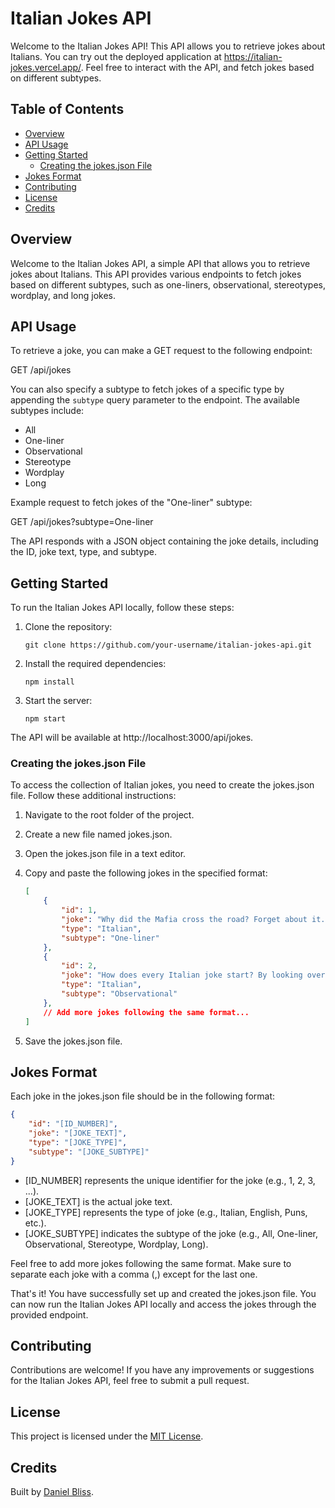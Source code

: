 # Italian Jokes API

Welcome to the Italian Jokes API! This API allows you to retrieve jokes about Italians. You can try out the deployed application at https://italian-jokes.vercel.app/. Feel free to interact with the API, and fetch jokes based on different subtypes.


## Table of Contents
- [Overview](#overview)
- [API Usage](#api-usage)
- [Getting Started](#getting-started)
  - [Creating the jokes.json File](#creating-the-jokesjson-file)
- [Jokes Format](#jokes-format)
- [Contributing](#contributing)
- [License](#license)
- [Credits](#credits)


## Overview
Welcome to the Italian Jokes API, a simple API that allows you to retrieve jokes about Italians. This API provides various endpoints to fetch jokes based on different subtypes, such as one-liners, observational, stereotypes, wordplay, and long jokes.

## API Usage
To retrieve a joke, you can make a GET request to the following endpoint:


GET /api/jokes

You can also specify a subtype to fetch jokes of a specific type by appending the `subtype` query parameter to the endpoint. The available subtypes include:
- All
- One-liner
- Observational
- Stereotype
- Wordplay
- Long

Example request to fetch jokes of the "One-liner" subtype:

GET /api/jokes?subtype=One-liner


The API responds with a JSON object containing the joke details, including the ID, joke text, type, and subtype.

## Getting Started

To run the Italian Jokes API locally, follow these steps:

1. Clone the repository:

    ```
    git clone https://github.com/your-username/italian-jokes-api.git
    ```

2. Install the required dependencies:

    ```
    npm install
    ```

3. Start the server:

    ```
    npm start
    ```

The API will be available at http://localhost:3000/api/jokes.


### Creating the jokes.json File

To access the collection of Italian jokes, you need to create the jokes.json file. Follow these additional instructions:

1. Navigate to the root folder of the project.
2. Create a new file named jokes.json.
3. Open the jokes.json file in a text editor.
4. Copy and paste the following jokes in the specified format:

    ```json
    [
        {
            "id": 1,
            "joke": "Why did the Mafia cross the road? Forget about it.",
            "type": "Italian",
            "subtype": "One-liner"
        },
        {
            "id": 2,
            "joke": "How does every Italian joke start? By looking over your shoulder.",
            "type": "Italian",
            "subtype": "Observational"
        },
        // Add more jokes following the same format...
    ]
    ```

5. Save the jokes.json file.


## Jokes Format

Each joke in the jokes.json file should be in the following format:

```json
{
    "id": "[ID_NUMBER]",
    "joke": "[JOKE_TEXT]",
    "type": "[JOKE_TYPE]",
    "subtype": "[JOKE_SUBTYPE]"
}
```

- [ID_NUMBER] represents the unique identifier for the joke (e.g., 1, 2, 3, ...).
- [JOKE_TEXT] is the actual joke text.
- [JOKE_TYPE] represents the type of joke (e.g., Italian, English, Puns, etc.).
- [JOKE_SUBTYPE] indicates the subtype of the joke (e.g., All, One-liner, Observational, Stereotype, Wordplay, Long).

Feel free to add more jokes following the same format. Make sure to separate each joke with a comma (,) except for the last one.

That's it! You have successfully set up and created the jokes.json file. You can now run the Italian Jokes API locally and access the jokes through the provided endpoint.

## Contributing

Contributions are welcome! If you have any improvements or suggestions for the Italian Jokes API, feel free to submit a pull request.

## License

This project is licensed under the [MIT License](LICENSE).

## Credits

Built by [Daniel Bliss](https://github.com/d-bliss/italian-jokes-api).



